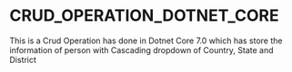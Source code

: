 # CRUD_OPERATION_DOTNET_CORE
This is a Crud Operation has done in Dotnet Core 7.0 which has store the information of person with Cascading dropdown of Country, State and District 
